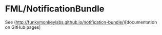 # FML/NotificationBundle
See (http://funkymonkeylabs.github.io/notification-bundle/)[documentation on GitHub pages]